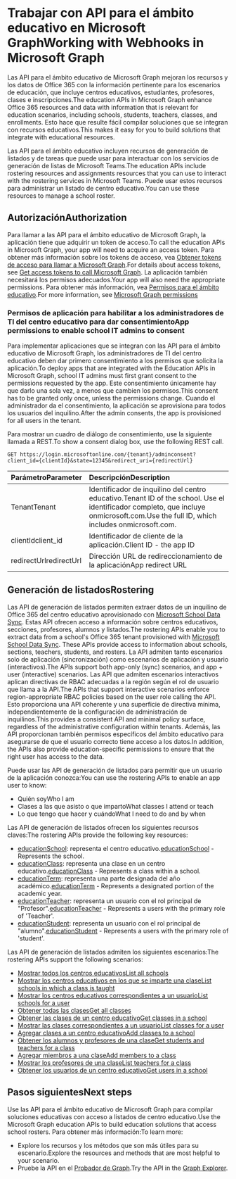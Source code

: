 # <a name="working-with-education-apis-in-microsoft-graph"></a><span data-ttu-id="8c16b-101">Trabajar con API para el ámbito educativo en Microsoft Graph</span><span class="sxs-lookup"><span data-stu-id="8c16b-101">Working with Webhooks in Microsoft Graph</span></span>

<span data-ttu-id="8c16b-102">Las API para el ámbito educativo de Microsoft Graph mejoran los recursos y los datos de Office 365 con la información pertinente para los escenarios de educación, que incluye centros educativos, estudiantes, profesores, clases e inscripciones.</span><span class="sxs-lookup"><span data-stu-id="8c16b-102">The education APIs in Microsoft Graph enhance Office 365 resources and data with information that is relevant for education scenarios, including schools, students, teachers, classes, and enrollments.</span></span> <span data-ttu-id="8c16b-103">Esto hace que resulte fácil compilar soluciones que se integran con recursos educativos.</span><span class="sxs-lookup"><span data-stu-id="8c16b-103">This makes it easy for you to build solutions that integrate with educational resources.</span></span>

<span data-ttu-id="8c16b-104">Las API para el ámbito educativo incluyen recursos de generación de listados y de tareas que puede usar para interactuar con los servicios de generación de listas de Microsoft Teams.</span><span class="sxs-lookup"><span data-stu-id="8c16b-104">The education APIs include rostering resources and assignments resources that you can use to interact with the rostering services in Microsoft Teams.</span></span> <span data-ttu-id="8c16b-105">Puede usar estos recursos para administrar un listado de centro educativo.</span><span class="sxs-lookup"><span data-stu-id="8c16b-105">You can use these resources to manage a school roster.</span></span>

## <a name="authorization"></a><span data-ttu-id="8c16b-106">Autorización</span><span class="sxs-lookup"><span data-stu-id="8c16b-106">Authorization</span></span>

<span data-ttu-id="8c16b-107">Para llamar a las API para el ámbito educativo de Microsoft Graph, la aplicación tiene que adquirir un token de acceso.</span><span class="sxs-lookup"><span data-stu-id="8c16b-107">To call the education APIs in Microsoft Graph, your app will need to acquire an access token.</span></span> <span data-ttu-id="8c16b-108">Para obtener más información sobre los tokens de acceso, vea [Obtener tokens de acceso para llamar a Microsoft Graph](https://developer.microsoft.com/es-ES/graph/docs/concepts/auth_overview).</span><span class="sxs-lookup"><span data-stu-id="8c16b-108">For details about access tokens, see [Get access tokens to call Microsoft Graph](https://developer.microsoft.com/es-ES/graph/docs/concepts/auth_overview).</span></span> <span data-ttu-id="8c16b-109">La aplicación también necesitará los permisos adecuados.</span><span class="sxs-lookup"><span data-stu-id="8c16b-109">Your app will also need the appropriate permissions.</span></span> <span data-ttu-id="8c16b-110">Para obtener más información, vea [Permisos para el ámbito educativo](../../../concepts/permissions_reference.md#education-permissions).</span><span class="sxs-lookup"><span data-stu-id="8c16b-110">For more information, see [Microsoft Graph permissions](../../../concepts/permissions_reference.md#education-permissions)</span></span> 

### <a name="app-permissions-to-enable-school-it-admins-to-consent"></a><span data-ttu-id="8c16b-111">Permisos de aplicación para habilitar a los administradores de TI del centro educativo para dar consentimiento</span><span class="sxs-lookup"><span data-stu-id="8c16b-111">App permissions to enable school IT admins to consent</span></span> 

<span data-ttu-id="8c16b-112">Para implementar aplicaciones que se integran con las API para el ámbito educativo de Microsoft Graph, los administradores de TI del centro educativo deben dar primero consentimiento a los permisos que solicita la aplicación.</span><span class="sxs-lookup"><span data-stu-id="8c16b-112">To deploy apps that are integrated with the Education APIs in Microsoft Graph, school IT admins must first grant consent to the permissions requested by the app.</span></span> <span data-ttu-id="8c16b-113">Este consentimiento únicamente hay que darlo una sola vez, a menos que cambien los permisos.</span><span class="sxs-lookup"><span data-stu-id="8c16b-113">This consent has to be granted only once, unless the permissions change.</span></span> <span data-ttu-id="8c16b-114">Cuando el administrador da el consentimiento, la aplicación se aprovisiona para todos los usuarios del inquilino.</span><span class="sxs-lookup"><span data-stu-id="8c16b-114">After the admin consents, the app is provisioned for all users in the tenant.</span></span>

<span data-ttu-id="8c16b-115">Para mostrar un cuadro de diálogo de consentimiento, use la siguiente llamada a REST.</span><span class="sxs-lookup"><span data-stu-id="8c16b-115">To show a consent dialog box, use the following REST call.</span></span>

```
GET https://login.microsoftonline.com/{tenant}/adminconsent?
client_id={clientId}&state=12345&redirect_uri={redirectUrl}
```

|<span data-ttu-id="8c16b-116">Parámetro</span><span class="sxs-lookup"><span data-stu-id="8c16b-116">Parameter</span></span>|<span data-ttu-id="8c16b-117">Descripción</span><span class="sxs-lookup"><span data-stu-id="8c16b-117">Description</span></span>|
|:--------|:----------|
|<span data-ttu-id="8c16b-118">Tenant</span><span class="sxs-lookup"><span data-stu-id="8c16b-118">Tenant</span></span>|<span data-ttu-id="8c16b-119">Identificador de inquilino del centro educativo.</span><span class="sxs-lookup"><span data-stu-id="8c16b-119">Tenant ID of the school.</span></span> <span data-ttu-id="8c16b-120">Use el identificador completo, que incluye onmicrosoft.com.</span><span class="sxs-lookup"><span data-stu-id="8c16b-120">Use the full ID, which includes onmicrosoft.com.</span></span>|
|<span data-ttu-id="8c16b-121">clientId</span><span class="sxs-lookup"><span data-stu-id="8c16b-121">client_id</span></span>|<span data-ttu-id="8c16b-122">Identificador de cliente de la aplicación.</span><span class="sxs-lookup"><span data-stu-id="8c16b-122">Client ID - the app ID</span></span>|
|<span data-ttu-id="8c16b-123">redirectUrl</span><span class="sxs-lookup"><span data-stu-id="8c16b-123">redirectUrl</span></span>|<span data-ttu-id="8c16b-124">Dirección URL de redireccionamiento de la aplicación</span><span class="sxs-lookup"><span data-stu-id="8c16b-124">App redirect URL</span></span>|


## <a name="rostering"></a><span data-ttu-id="8c16b-125">Generación de listados</span><span class="sxs-lookup"><span data-stu-id="8c16b-125">Rostering</span></span>

<span data-ttu-id="8c16b-126">Las API de generación de listados permiten extraer datos de un inquilino de Office 365 del centro educativo aprovisionado con [Microsoft School Data Sync](https://sds.microsoft.com/). Estas API ofrecen acceso a información sobre centros educativos, secciones, profesores, alumnos y listados.</span><span class="sxs-lookup"><span data-stu-id="8c16b-126">The rostering APIs enable you to extract data from a school's Office 365 tenant provisioned with [Microsoft School Data Sync](https://sds.microsoft.com/). These APIs provide access to information about schools, sections, teachers, students, and rosters.</span></span> <span data-ttu-id="8c16b-127">La API admiten tanto escenarios solo de aplicación (sincronización) como escenarios de aplicación y usuario (interactivos).</span><span class="sxs-lookup"><span data-stu-id="8c16b-127">The APIs support both app-only (sync) scenarios, and app + user (interactive) scenarios.</span></span> <span data-ttu-id="8c16b-128">Las API que admiten escenarios interactivos aplican directivas de RBAC adecuadas a la región según el rol de usuario que llama a la API.</span><span class="sxs-lookup"><span data-stu-id="8c16b-128">The APIs that support interactive scenarios enforce region-appropriate RBAC policies based on the user role calling the API.</span></span> <span data-ttu-id="8c16b-129">Esto proporciona una API coherente y una superficie de directiva mínima, independientemente de la configuración de administración de inquilinos.</span><span class="sxs-lookup"><span data-stu-id="8c16b-129">This provides a consistent API and minimal policy surface, regardless of the administrative configuration within tenants.</span></span> <span data-ttu-id="8c16b-130">Además, las API proporcionan también permisos específicos del ámbito educativo para asegurarse de que el usuario correcto tiene acceso a los datos.</span><span class="sxs-lookup"><span data-stu-id="8c16b-130">In addition, the APIs also provide education-specific permissions to ensure that the right user has access to the data.</span></span>

<span data-ttu-id="8c16b-131">Puede usar las API de generación de listados para permitir que un usuario de la aplicación conozca:</span><span class="sxs-lookup"><span data-stu-id="8c16b-131">You can use the rostering APIs to enable an app user to know:</span></span>

- <span data-ttu-id="8c16b-132">Quién soy</span><span class="sxs-lookup"><span data-stu-id="8c16b-132">Who I am</span></span>
- <span data-ttu-id="8c16b-133">Clases a las que asisto o que imparto</span><span class="sxs-lookup"><span data-stu-id="8c16b-133">What classes I attend or teach</span></span>
- <span data-ttu-id="8c16b-134">Lo que tengo que hacer y cuándo</span><span class="sxs-lookup"><span data-stu-id="8c16b-134">What I need to do and by when</span></span>

<span data-ttu-id="8c16b-135">Las API de generación de listados ofrecen los siguientes recursos claves:</span><span class="sxs-lookup"><span data-stu-id="8c16b-135">The rostering APIs provide the following key resources:</span></span>

- <span data-ttu-id="8c16b-136">[educationSchool](educationschool.md): representa el centro educativo.</span><span class="sxs-lookup"><span data-stu-id="8c16b-136">[educationSchool](educationschool.md) - Represents the school.</span></span>
- <span data-ttu-id="8c16b-137">[educationClass](educationclass.md): representa una clase en un centro educativo.</span><span class="sxs-lookup"><span data-stu-id="8c16b-137">[educationClass](educationclass.md) - Represents a class within a school.</span></span>
- <span data-ttu-id="8c16b-138">[educationTerm](educationterm.md): representa una parte designada del año académico.</span><span class="sxs-lookup"><span data-stu-id="8c16b-138">[educationTerm](educationterm.md) - Represents a designated portion of the academic year.</span></span>
- <span data-ttu-id="8c16b-139">[educationTeacher](educationteacher.md): representa un usuario con el rol principal de "Profesor".</span><span class="sxs-lookup"><span data-stu-id="8c16b-139">[educationTeacher](educationteacher.md) - Represents a users with the primary role of 'Teacher'.</span></span>
- <span data-ttu-id="8c16b-140">[educationStudent](educationstudent.md): representa un usuario con el rol principal de "alumno".</span><span class="sxs-lookup"><span data-stu-id="8c16b-140">[educationStudent](educationstudent.md) - Represents a users with the primary role of 'student'.</span></span>

<span data-ttu-id="8c16b-141">Las API de generación de listados admiten los siguientes escenarios:</span><span class="sxs-lookup"><span data-stu-id="8c16b-141">The rostering APIs support the following scenarios:</span></span>

- [<span data-ttu-id="8c16b-142">Mostrar todos los centros educativos</span><span class="sxs-lookup"><span data-stu-id="8c16b-142">List all schools</span></span>](../api/educationroot_list_schools.md) 
- [<span data-ttu-id="8c16b-143">Mostrar los centros educativos en los que se imparte una clase</span><span class="sxs-lookup"><span data-stu-id="8c16b-143">List schools in which a class is taught</span></span>](../api/educationclass_list_schools.md)
- [<span data-ttu-id="8c16b-144">Mostrar los centros educativos correspondientes a un usuario</span><span class="sxs-lookup"><span data-stu-id="8c16b-144">List schools for a user</span></span>](../api/educationuser_list_schools.md)
- [<span data-ttu-id="8c16b-145">Obtener todas las clases</span><span class="sxs-lookup"><span data-stu-id="8c16b-145">Get all classes</span></span>](../api/educationroot_list_classes.md )
- [<span data-ttu-id="8c16b-146">Obtener las clases de un centro educativo</span><span class="sxs-lookup"><span data-stu-id="8c16b-146">Get classes in a school</span></span>](../api/educationschool_list_classes.md)
- [<span data-ttu-id="8c16b-147">Mostrar las clases correspondientes a un usuario</span><span class="sxs-lookup"><span data-stu-id="8c16b-147">List classes for a user</span></span>](../api/educationuser_list_classes.md)
- [<span data-ttu-id="8c16b-148">Agregar clases a un centro educativo</span><span class="sxs-lookup"><span data-stu-id="8c16b-148">Add classes to a school</span></span>](../api/educationschool_post_classes.md)
- [<span data-ttu-id="8c16b-149">Obtener los alumnos y profesores de una clase</span><span class="sxs-lookup"><span data-stu-id="8c16b-149">Get students and teachers for a class</span></span>](../api/educationclass_list_members.md)
- [<span data-ttu-id="8c16b-150">Agregar miembros a una clase</span><span class="sxs-lookup"><span data-stu-id="8c16b-150">Add members to a class</span></span>](../api/educationclass_post_members.md) 
- [<span data-ttu-id="8c16b-151">Mostrar los profesores de una clase</span><span class="sxs-lookup"><span data-stu-id="8c16b-151">List teachers for a class</span></span>](../api/educationclass_list_teachers.md)
- [<span data-ttu-id="8c16b-152">Obtener los usuarios de un centro educativo</span><span class="sxs-lookup"><span data-stu-id="8c16b-152">Get users in a school</span></span>](../api/educationschool_list_users.md)

<!-- Should you list delete scenarios here as well? -->

## <a name="next-steps"></a><span data-ttu-id="8c16b-153">Pasos siguientes</span><span class="sxs-lookup"><span data-stu-id="8c16b-153">Next steps</span></span>
<span data-ttu-id="8c16b-154">Use las API para el ámbito educativo de Microsoft Graph para compilar soluciones educativas con acceso a listados de centro educativo.</span><span class="sxs-lookup"><span data-stu-id="8c16b-154">Use the Microsoft Graph education APIs to build education solutions that access school rosters.</span></span> <span data-ttu-id="8c16b-155">Para obtener más información:</span><span class="sxs-lookup"><span data-stu-id="8c16b-155">To learn more:</span></span>

- <span data-ttu-id="8c16b-156">Explore los recursos y los métodos que son más útiles para su escenario.</span><span class="sxs-lookup"><span data-stu-id="8c16b-156">Explore the resources and methods that are most helpful to your scenario.</span></span>
- <span data-ttu-id="8c16b-157">Pruebe la API en el [Probador de Graph](https://developer.microsoft.com/es-ES/graph/graph-explorer).</span><span class="sxs-lookup"><span data-stu-id="8c16b-157">Try the API in the [Graph Explorer](https://developer.microsoft.com/es-ES/graph/graph-explorer).</span></span>


